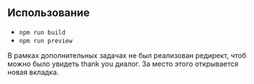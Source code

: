 ## Использование
- `npm run build`
- `npm run preview`

В рамках дополнительных задачах не был реализован редирект, чтоб можно было увидеть thank you диалог.
За место этого открывается новая вкладка.
